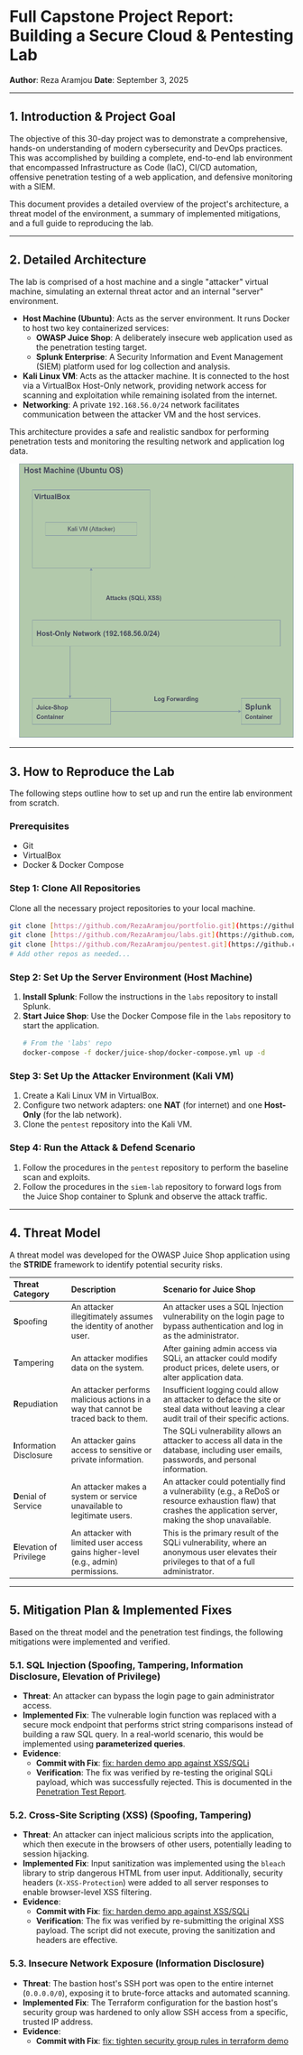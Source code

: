 # Full Capstone Project Report: Building a Secure Cloud & Pentesting Lab

**Author**: Reza Aramjou
**Date**: September 3, 2025

---

## 1. Introduction & Project Goal

The objective of this 30-day project was to demonstrate a comprehensive, hands-on understanding of modern cybersecurity and DevOps practices. This was accomplished by building a complete, end-to-end lab environment that encompassed Infrastructure as Code (IaC), CI/CD automation, offensive penetration testing of a web application, and defensive monitoring with a SIEM.

This document provides a detailed overview of the project's architecture, a threat model of the environment, a summary of implemented mitigations, and a full guide to reproducing the lab.

---

## 2. Detailed Architecture

The lab is comprised of a host machine and a single "attacker" virtual machine, simulating an external threat actor and an internal "server" environment.

* **Host Machine (Ubuntu)**: Acts as the server environment. It runs Docker to host two key containerized services:
    * **OWASP Juice Shop**: A deliberately insecure web application used as the penetration testing target.
    * **Splunk Enterprise**: A Security Information and Event Management (SIEM) platform used for log collection and analysis.
* **Kali Linux VM**: Acts as the attacker machine. It is connected to the host via a VirtualBox Host-Only network, providing network access for scanning and exploitation while remaining isolated from the internet.
* **Networking**: A private `192.168.56.0/24` network facilitates communication between the attacker VM and the host services.

This architecture provides a safe and realistic sandbox for performing penetration tests and monitoring the resulting network and application log data.

![Project Architecture Diagram](assets/architecture.png)

---

## 3. How to Reproduce the Lab

The following steps outline how to set up and run the entire lab environment from scratch.

### Prerequisites
* Git
* VirtualBox
* Docker & Docker Compose

### Step 1: Clone All Repositories
Clone all the necessary project repositories to your local machine.
```bash
git clone [https://github.com/RezaAramjou/portfolio.git](https://github.com/RezaAramjou/portfolio.git)
git clone [https://github.com/RezaAramjou/labs.git](https://github.com/RezaAramjou/labs.git)
git clone [https://github.com/RezaAramjou/pentest.git](https://github.com/RezaAramjou/pentest.git)
# Add other repos as needed...
```

### Step 2: Set Up the Server Environment (Host Machine)
1.  **Install Splunk**: Follow the instructions in the `labs` repository to install Splunk.
2.  **Start Juice Shop**: Use the Docker Compose file in the `labs` repository to start the application.
    ```bash
    # From the 'labs' repo
    docker-compose -f docker/juice-shop/docker-compose.yml up -d
    ```

### Step 3: Set Up the Attacker Environment (Kali VM)
1.  Create a Kali Linux VM in VirtualBox.
2.  Configure two network adapters: one **NAT** (for internet) and one **Host-Only** (for the lab network).
3.  Clone the `pentest` repository into the Kali VM.

### Step 4: Run the Attack & Defend Scenario
1.  Follow the procedures in the `pentest` repository to perform the baseline scan and exploits.
2.  Follow the procedures in the `siem-lab` repository to forward logs from the Juice Shop container to Splunk and observe the attack traffic.

---

## 4. Threat Model

A threat model was developed for the OWASP Juice Shop application using the **STRIDE** framework to identify potential security risks.

| Threat Category | Description | Scenario for Juice Shop |
| :--- | :--- | :--- |
| **S**poofing | An attacker illegitimately assumes the identity of another user. | An attacker uses a SQL Injection vulnerability on the login page to bypass authentication and log in as the administrator. |
| **T**ampering | An attacker modifies data on the system. | After gaining admin access via SQLi, an attacker could modify product prices, delete users, or alter application data. |
| **R**epudiation | An attacker performs malicious actions in a way that cannot be traced back to them. | Insufficient logging could allow an attacker to deface the site or steal data without leaving a clear audit trail of their specific actions. |
| **I**nformation Disclosure | An attacker gains access to sensitive or private information. | The SQLi vulnerability allows an attacker to access all data in the database, including user emails, passwords, and personal information. |
| **D**enial of Service | An attacker makes a system or service unavailable to legitimate users. | An attacker could potentially find a vulnerability (e.g., a ReDoS or resource exhaustion flaw) that crashes the application server, making the shop unavailable. |
| **E**levation of Privilege | An attacker with limited user access gains higher-level (e.g., admin) permissions. | This is the primary result of the SQLi vulnerability, where an anonymous user elevates their privileges to that of a full administrator. |

---

## 5. Mitigation Plan & Implemented Fixes

Based on the threat model and the penetration test findings, the following mitigations were implemented and verified.

### 5.1. SQL Injection (Spoofing, Tampering, Information Disclosure, Elevation of Privilege)

* **Threat**: An attacker can bypass the login page to gain administrator access.
* **Implemented Fix**: The vulnerable login function was replaced with a secure mock endpoint that performs strict string comparisons instead of building a raw SQL query. In a real-world scenario, this would be implemented using **parameterized queries**.
* **Evidence**:
    * **Commit with Fix**: [fix: harden demo app against XSS/SQLi](https://github.com/RezaAramjou/docker-app/commit/87b8b229cd235b3a30e05cca93fba66a0d62ca83)
    * **Verification**: The fix was verified by re-testing the original SQLi payload, which was successfully rejected. This is documented in the [Penetration Test Report](https://github.com/RezaAramjou/pentest/blob/main/reports/juice-shop-report.md).

### 5.2. Cross-Site Scripting (XSS) (Spoofing, Tampering)

* **Threat**: An attacker can inject malicious scripts into the application, which then execute in the browsers of other users, potentially leading to session hijacking.
* **Implemented Fix**: Input sanitization was implemented using the `bleach` library to strip dangerous HTML from user input. Additionally, security headers (`X-XSS-Protection`) were added to all server responses to enable browser-level XSS filtering.
* **Evidence**:
    * **Commit with Fix**: [fix: harden demo app against XSS/SQLi](https://github.com/RezaAramjou/docker-app/commit/87b8b229cd235b3a30e05cca93fba66a0d62ca83)
    * **Verification**: The fix was verified by re-submitting the original XSS payload. The script did not execute, proving the sanitization and headers are effective.

### 5.3. Insecure Network Exposure (Information Disclosure)

* **Threat**: The bastion host's SSH port was open to the entire internet (`0.0.0.0/0`), exposing it to brute-force attacks and automated scanning.
* **Implemented Fix**: The Terraform configuration for the bastion host's security group was hardened to only allow SSH access from a specific, trusted IP address.
* **Evidence**:
    * **Commit with Fix**: [fix: tighten security group rules in terraform demo](https://github.com/RezaAramjou/terraform/commit/8409f8f2b7a2ed4566ff6b3bbd5ed5c7b76cae60)
